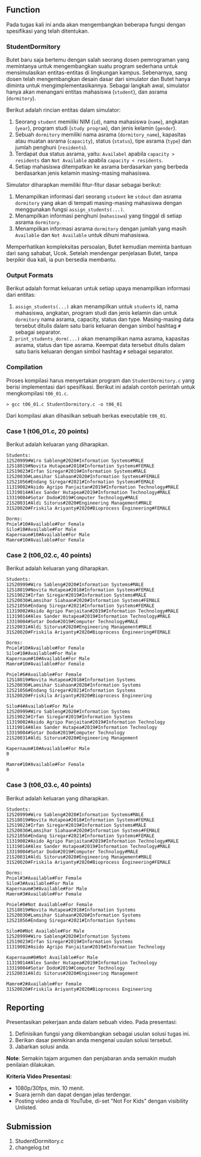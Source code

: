## Function
Pada tugas kali ini anda akan mengembangkan beberapa fungsi dengan spesifikasi yang telah ditentukan.

### StudentDormitory
Butet baru saja bertemu dengan salah seorang dosen pemrograman yang memintanya untuk mengembangkan suatu program sederhana untuk mensimulasikan entitas-entitas di lingkungan kampus. Sebenarnya, sang dosen telah mengembangkan desain dasar dari simulator dan Butet hanya diminta untuk mengimplementasikannya. Sebagai langkah awal, simulator hanya akan menangani entitas mahasiswa (```student```), dan asrama (```dormitory```).

Berikut adalah rincian entitas dalam simulator:
1. Seorang ```student``` memiliki NIM (```id```), nama mahasiswa (```name```), angkatan (```year```),  program studi (```study program```), dan jenis kelamin (```gender```).
2. Sebuah ```dormitory``` memiliki nama asrama (```dormitory_name```), kapasitas atau muatan asrama (```capacity```), status (```status```), tipe asrama (```type```) dan jumlah penghuni (```residents```).
3. Terdapat dua status asrama, yaitu: ```Availabel``` apabila ```capacity > residents``` dan ```Not Available``` apabila ```capacity < residents```.
4. Setiap mahasiswa ditempatkan ke asrama berdasarkan yang berbeda berdasarkan jenis kelamin masing-masing mahasiswa. 

Simulator diharapkan memiliki fitur-fitur dasar sebagai berikut:
1. Menampilkan informasi dari seorang ```student``` ke ```stdout``` dan asrama ```dormitory``` yang akan di tempati masing-masing mahasiswa dengan menggunakan fungsi ```assign_students(...)```.
2. Menampilkan informasi penghuni (```mahasiswa```) yang tinggal di setiap asrama ```dormitory```. 
3. Menampilkan informasi  asrama ```dormitory``` dengan jumlah yang masih ```Available``` dan ```Not Available``` untuk dihuni mahasiswa.

Memperhatikan kompleksitas persoalan, Butet kemudian meminta bantuan dari sang sahabat, Ucok. Setelah mendengar penjelasan Butet, tanpa berpikir dua kali, ia pun bersedia membantu.

### Output Formats
Berikut adalah format keluaran untuk setiap upaya menampilkan informasi dari entitas:
1. ```assign_students(...)``` akan menampilkan untuk ```students``` id, nama mahasiswa, angkatan, program studi dan jenis kelamin dan untuk ```dormitory``` nama asrama, capacity, status dan type. Masing-masing data tersebut ditulis dalam satu baris keluaran dengan simbol hashtag ```#``` sebagai separator.
2. ```print_students_dorm(...)``` akan menampilkan nama asrama, kapasitas asrama, status dan tipe asrama. Keempat data tersebut ditulis dalam satu baris keluaran dengan simbol hashtag ```#``` sebagai separator.


### Compilation
Proses kompilasi harus menyertakan program dan ```StudentDormitory.c``` yang berisi implementasi dari spesifikasi. Berikut ini adalah contoh perintah untuk mengkompilasi ```t06_01.c```.
```
> gcc t06_01.c StudentDormitory.c -o t06_01
```
Dari kompilasi akan dihasilkan sebuah berkas executable ```t06_01```.

### Case 1 (t06_01.c, 20 points)
Berikut adalah keluaran yang diharapkan.
```
Students:
12S20999#Wiro Sableng#2020#Information Systems#MALE
12S18019#Novita Hutapea#2018#Information Systems#FEMALE
12S19023#Irfan Siregar#2019#Information Systems#MALE
12S20030#Lamsihar Siahaan#2020#Information Systems#FEMALE
12S21056#Endang Siregar#2021#Information Systems#FEMALE
11319002#Asido Agripo Panjaitan#2019#Information Technology#MALE
11319014#Alex Sander Hutapea#2019#Information Technology#MALE
13319004#Sotar Dodo#2019#Computer Technology#MALE
21S20031#Aldi Sitorus#2020#Engineering Management#MALE
31S20020#Friskila Ariyanty#2020#Bioprocess Engineering#FEMALE

Dorms:
Pniel#10#Available#For Female
Silo#10#Available#For Male
Kapernaum#10#Available#For Male
Mamre#10#Available#For Female

```
### Case 2 (t06_02.c, 40 points)
Berikut adalah keluaran yang diharapkan.
```
Students:
12S20999#Wiro Sableng#2020#Information Systems#MALE
12S18019#Novita Hutapea#2018#Information Systems#FEMALE
12S19023#Irfan Siregar#2019#Information Systems#MALE
12S20030#Lamsihar Siahaan#2020#Information Systems#FEMALE
12S21056#Endang Siregar#2021#Information Systems#FEMALE
11319002#Asido Agripo Panjaitan#2019#Information Technology#MALE
11319014#Alex Sander Hutapea#2019#Information Technology#MALE
13319004#Sotar Dodo#2019#Computer Technology#MALE
21S20031#Aldi Sitorus#2020#Engineering Management#MALE
31S20020#Friskila Ariyanty#2020#Bioprocess Engineering#FEMALE

Dorms:
Pniel#10#Available#For Female
Silo#10#Available#For Male
Kapernaum#10#Available#For Male
Mamre#10#Available#For Female

Pniel#6#Available#For Female
12S18019#Novita Hutapea#2018#Information Systems
12S20030#Lamsihar Siahaan#2020#Information Systems
12S21056#Endang Siregar#2021#Information Systems
31S20020#Friskila Ariyanty#2020#Bioprocess Engineering

Silo#4#Available#For Male
12S20999#Wiro Sableng#2020#Information Systems
12S19023#Irfan Siregar#2019#Information Systems
11319002#Asido Agripo Panjaitan#2019#Information Technology
11319014#Alex Sander Hutapea#2019#Information Technology
13319004#Sotar Dodo#2019#Computer Technology
21S20031#Aldi Sitorus#2020#Engineering Management

Kapernaum#10#Available#For Male
0

Mamre#10#Available#For Female
0

```
### Case 3 (t06_03.c, 40 points)
Berikut adalah keluaran yang diharapkan.
```
Students:
12S20999#Wiro Sableng#2020#Information Systems#MALE
12S18019#Novita Hutapea#2018#Information Systems#FEMALE
12S19023#Irfan Siregar#2019#Information Systems#MALE
12S20030#Lamsihar Siahaan#2020#Information Systems#FEMALE
12S21056#Endang Siregar#2021#Information Systems#FEMALE
11319002#Asido Agripo Panjaitan#2019#Information Technology#MALE
11319014#Alex Sander Hutapea#2019#Information Technology#MALE
13319004#Sotar Dodo#2019#Computer Technology#MALE
21S20031#Aldi Sitorus#2020#Engineering Management#MALE
31S20020#Friskila Ariyanty#2020#Bioprocess Engineering#FEMALE

Dorms:
Pniel#3#Available#For Female
Silo#3#Available#For Male
Kapernaum#3#Available#For Male
Mamre#3#Available#For Female

Pniel#0#Not Available#For Female
12S18019#Novita Hutapea#2018#Information Systems
12S20030#Lamsihar Siahaan#2020#Information Systems
12S21056#Endang Siregar#2021#Information Systems

Silo#0#Not Available#For Male
12S20999#Wiro Sableng#2020#Information Systems
12S19023#Irfan Siregar#2019#Information Systems
11319002#Asido Agripo Panjaitan#2019#Information Technology

Kapernaum#0#Not Available#For Male
11319014#Alex Sander Hutapea#2019#Information Technology
13319004#Sotar Dodo#2019#Computer Technology
21S20031#Aldi Sitorus#2020#Engineering Management

Mamre#2#Available#For Female
31S20020#Friskila Ariyanty#2020#Bioprocess Engineering

```


## Reporting

Presentasikan pekerjaan anda dalam sebuah video. Pada presentasi:
1. Definisikan fungsi yang dikembangkan sebagai usulan solusi tugas ini. 
2. Berikan dasar pemikiran anda mengenai usulan solusi tersebut.
3. Jabarkan solusi anda.

**Note**: Semakin tajam argumen dan penjabaran anda semakin mudah penilaian dilakukan.

**Kriteria Video Presentasi**:
+ 1080p/30fps, min. 10 menit.
+ Suara jernih dan dapat dengan jelas terdengar.
+ Posting video anda di YouTube, di-set "Not For Kids" dengan visibility Unlisted.


## Submission
1. StudentDormitory.c
2. changelog.txt
